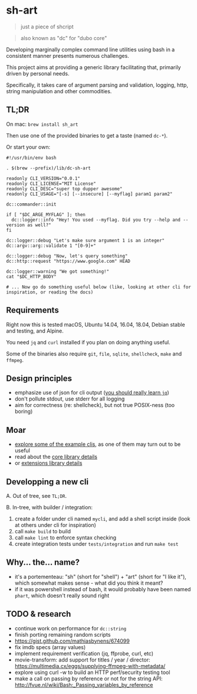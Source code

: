 # sh-art

> just a piece of shcript

> also known as "dc" for "dubo core"

Developing marginally complex command line utilities using bash in a consistent manner presents numerous challenges.

This project aims at providing a generic library facilitating that, primarily driven by personal needs.

Specifically, it takes care of argument parsing and validation, logging, http, string manipulation
and other commodities.

## TL;DR

On mac: `brew install sh_art`

Then use one of the provided binaries to get a taste (named `dc-*`).

Or start your own:

```
#!/usr/bin/env bash

. $(brew --prefix)/lib/dc-sh-art

readonly CLI_VERSION="0.0.1"
readonly CLI_LICENSE="MIT License"
readonly CLI_DESC="super top dupper awesome"
readonly CLI_USAGE="[-s] [--insecure] [--myflag] param1 param2"

dc::commander::init

if [ "$DC_ARGE_MYFLAG" ]; then
  dc::logger::info "Hey! You used --myflag. Did you try --help and --version as well?"
fi

dc::logger::debug "Let's make sure argument 1 is an integer"
dc::argv::arg::validate 1 "[0-9]+"

dc::logger::debug "Now, let's query something"
dc::http::request "https://www.google.com" HEAD

dc::logger::warning "We got something!"
cat "$DC_HTTP_BODY"

# ... Now go do something useful below (like, looking at other cli for inspiration, or reading the docs)
```

## Requirements

Right now this is tested macOS, Ubuntu 14.04, 16.04, 18.04, Debian stable and testing, and Alpine.

You need `jq` and `curl` installed if you plan on doing anything useful.

Some of the binaries also require `git`, `file`, `sqlite`, `shellcheck`, `make` and `ffmpeg`.

## Design principles

 * emphasize use of json for cli output ([you should really learn `jq`](https://stedolan.github.io/jq/manual/))
 * don't pollute stdout, use stderr for all logging
 * aim for correctness (re: shellcheck), but not true POSIX-ness (too boring)

## Moar

 * [explore some of the example clis](source/cli/README.md), as one of them may turn out to be useful
 * read about the [core library details](source/core/README.md)
 * or [extensions library details](source/extensions/README.md)
 
## Developping a new cli

A. Out of tree, see `TL;DR`.

B. In-tree, with builder / integration:

1. create a folder under cli named `mycli`, and add a shell script inside (look at others under cli for inspiration)
2. call `make build` to build
3. call `make lint` to enforce syntax checking
3. create integration tests under `tests/integration` and run `make test`

## Why... the... name?

 * it's a portementeau: "sh" (short for "shell") + "art" (short for "I like it"), which somewhat makes sense - what did you think it meant?
 * if it was powershell instead of bash, it would probably have been named `phart`, which doesn't really sound right

## TODO & research

 * continue work on performance for `dc::string`
 * finish porting remaining random scripts
 * https://gist.github.com/mathiasbynens/674099
 * fix imdb specs (array values)
 * implement requirement verification (jq, ffprobe, curl, etc)
 * movie-transform: add support for titles / year / director: https://multimedia.cx/eggs/supplying-ffmpeg-with-metadata/
 * explore using curl -w to build an HTTP perf/security testing tool
 * make a call on passing by reference or not for the string API: http://fvue.nl/wiki/Bash:_Passing_variables_by_reference

<!--
```
https://vaneyckt.io/posts/safer_bash_scripts_with_set_euxo_pipefail/
set -euxo pipefail

# Exit immediately on fail
set -e
# Also exit on pipe failures
set -o pipefail
# Treat unset variables as an error
set -u
# Print all commands
set -x
# Trap errors
set -E

trap "echo EXIT trap fired!" EXIT
trap "echo SIGINT trap fired!" INT
trap "echo SIGTERM trap fired!" TERM
```
-->




